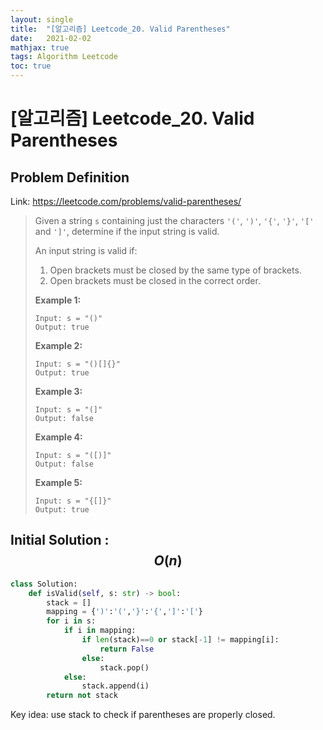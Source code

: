 ```yaml
---
layout: single
title:  "[알고리즘] Leetcode_20. Valid Parentheses"
date:   2021-02-02
mathjax: true
tags: Algorithm Leetcode
toc: true
---
```


# [알고리즘] Leetcode_20. Valid Parentheses

## Problem Definition

Link: https://leetcode.com/problems/valid-parentheses/

 > Given a string `s` containing just the characters `'('`, `')'`, `'{'`, `'}'`, `'['` and `']'`, determine if the input string is valid.
 >
 > An input string is valid if:
 >
 > 1. Open brackets must be closed by the same type of brackets.
 > 2. Open brackets must be closed in the correct order.
 >
 >  
 >
 > **Example 1:**
 >
 > ```
 > Input: s = "()"
 > Output: true
 > ```
 >
 > **Example 2:**
 >
 > ```
 > Input: s = "()[]{}"
 > Output: true
 > ```
 >
 > **Example 3:**
 >
 > ```
 > Input: s = "(]"
 > Output: false
 > ```
 >
 > **Example 4:**
 >
 > ```
 > Input: s = "([)]"
 > Output: false
 > ```
 >
 > **Example 5:**
 >
 > ```
 > Input: s = "{[]}"
 > Output: true
 > ```
 >
 >  

## Initial Solution : $$O(n)$$

```python
class Solution:
    def isValid(self, s: str) -> bool:
        stack = []
        mapping = {')':'(','}':'{',']':'['}
        for i in s:
            if i in mapping:
                if len(stack)==0 or stack[-1] != mapping[i]:
                    return False
                else:
                    stack.pop()
            else:
                stack.append(i)
        return not stack
```

Key idea:  use stack to check if parentheses are properly closed.